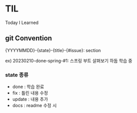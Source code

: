 # TIL
Today I Learned

## git Convention
{YYYYMMDD}-{state}-{title}-{#issue}: section

ex) 20230210-done-spring-#1: 스프링 부트 살펴보기
하둡 학습 중

### state 종류
* done : 학습 완료
* fix : 틀린 내용 수정
* update : 내용 추가
* docs : readme 수정 시

